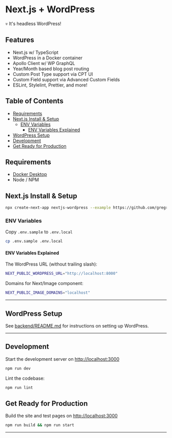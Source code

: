 # Next.js + WordPress <!-- omit in toc -->

💀 It's headless WordPress!

## Features <!-- omit in toc -->

- Next.js w/ TypeScript
- WordPress in a Docker container
- Apollo Client w/ WP GraphQL
- Year/Month based blog post routing
- Custom Post Type support via CPT UI
- Custom Field support via Advanced Custom Fields
- ESLint, Stylelint, Prettier, and more!

## Table of Contents <!-- omit in toc -->

- [Requirements](#requirements)
- [Next.js Install & Setup](#nextjs-install--setup)
  - [ENV Variables](#env-variables)
    - [ENV Variables Explained](#env-variables-explained)
- [WordPress Setup](#wordpress-setup)
- [Development](#development)
- [Get Ready for Production](#get-ready-for-production)

## Requirements

- [Docker Desktop](https://www.docker.com/products/docker-desktop)
- Node / NPM

## Next.js Install & Setup

```bash
npx create-next-app nextjs-wordpress --example https://github.com/gregrickaby/nextjs-wordpress
```

### ENV Variables

Copy `.env.sample` to `.env.local`

```bash
cp .env.sample .env.local
```

#### ENV Variables Explained

The WordPress URL (without trailing slash):

```bash
NEXT_PUBLIC_WORDPRESS_URL="http://localhost:8000"
```

Domains for Next/Image component:

```bash
NEXT_PUBLIC_IMAGE_DOMAINS="localhost"
```

---

## WordPress Setup

See [backend/README.md](backend/README.md) for instructions on setting up WordPress.

---

## Development

Start the development server on <http://localhost:3000>

```bash
npm run dev
```

Lint the codebase:

```bash
npm run lint
```

## Get Ready for Production

Build the site and test pages on <http://localhost:3000>

```bash
npm run build && npm run start
```

---
